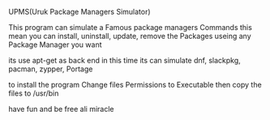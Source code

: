 UPMS(Uruk Package Managers Simulator)

This program can simulate a Famous  package managers Commands
this mean you can install, uninstall, update, remove the Packages useing any Package Manager you want

its use apt-get as back end
in this time its can simulate dnf, slackpkg, pacman, zypper, Portage

to install the program
Change files Permissions to Executable
then copy the files to /usr/bin

have fun and be free
ali miracle